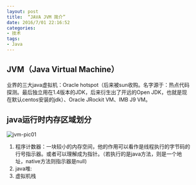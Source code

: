 ```yaml
---
layout: post
title:  “JAVA JVM 简介”
date: 2016/7/01 22:16:52 
categories:
- 技术
tags:
- Java
---
```


## JVM（Java Virtual Machine）
业界的三大java虚拟机：Oracle hotspot（后来被sun收购。名字源于：热点代码探测。最后独立用在1.4版本的JDK，后来衍生出了开远的Open JDK，也就是现在默认centos安装的jdk）、Oracle JRockit VM、IMB J9 VM。

## java运行时内存区域划分  
![jvm-pic01][image-1]
1. 程序计数器：一块较小的内存空间，他的作用可以看作是线程执行的字节码的行号指示器。或者可以理解成为指针。（若执行的是java方法，则是一个地址，native方法则指示器是null)
2. java堆:
3. 虚拟机栈


[image-1]:	%7B%7Bsite.baseurl%7D%7D/public/img/jvm-pic01.png